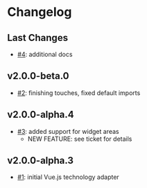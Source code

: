 # Changelog

## Last Changes

- [#4](https://github.com/LaxarJS/laxar-vue-adapter/issues/4): additional docs


## v2.0.0-beta.0

- [#2](https://github.com/LaxarJS/laxar-vue-adapter/issues/2): finishing touches, fixed default imports


## v2.0.0-alpha.4

- [#3](https://github.com/LaxarJS/laxar-vue-adapter/issues/3): added support for widget areas
    + NEW FEATURE: see ticket for details


## v2.0.0-alpha.3

- [#1](https://github.com/LaxarJS/laxar-vue-adapter/issues/1): initial Vue.js technology adapter
